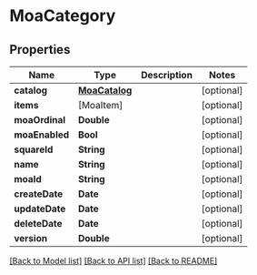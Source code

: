 # MoaCategory

## Properties
Name | Type | Description | Notes
------------ | ------------- | ------------- | -------------
**catalog** | [**MoaCatalog**](MoaCatalog.md) |  | [optional] 
**items** | [MoaItem] |  | [optional] 
**moaOrdinal** | **Double** |  | [optional] 
**moaEnabled** | **Bool** |  | [optional] 
**squareId** | **String** |  | [optional] 
**name** | **String** |  | [optional] 
**moaId** | **String** |  | [optional] 
**createDate** | **Date** |  | [optional] 
**updateDate** | **Date** |  | [optional] 
**deleteDate** | **Date** |  | [optional] 
**version** | **Double** |  | [optional] 

[[Back to Model list]](../README.md#documentation-for-models) [[Back to API list]](../README.md#documentation-for-api-endpoints) [[Back to README]](../README.md)


